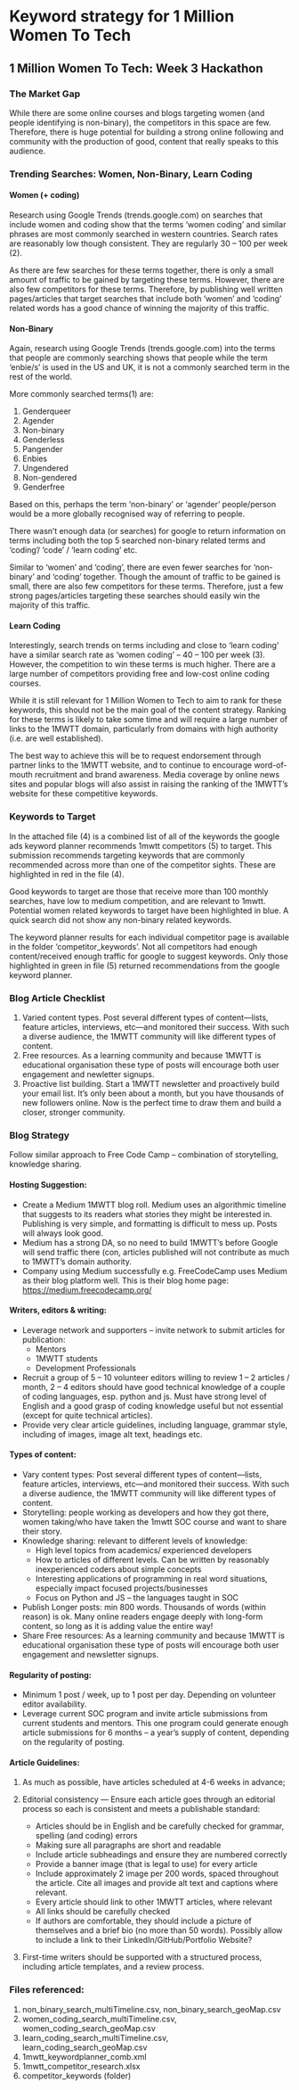 # Keyword strategy for 1 Million Women To Tech
## 1 Million Women To Tech: Week 3 Hackathon

### The Market Gap
While there are some online courses and blogs targeting women (and people identifying is non-binary), the competitors in this space are few. Therefore, there is huge potential for building a strong online following and community with the production of good, content that really speaks to this audience.

### Trending Searches: Women, Non-Binary, Learn Coding

#### Women (+ coding)
Research using Google Trends (trends.google.com) on searches that include women and coding show that the terms ‘women coding’ and similar phrases are most commonly searched in western countries. Search rates are reasonably low though consistent. They are regularly 30 – 100 per week (2).

As there are few searches for these terms together, there is only a small amount of traffic to be gained by targeting these terms. However, there are also few competitors for these terms. Therefore, by publishing well written pages/articles that target searches that include both ‘women’ and ‘coding’ related words has a good chance of winning the majority of this traffic.


#### Non-Binary
Again, research using Google Trends (trends.google.com) into the terms that people are commonly searching shows that people while the term ‘enbie/s’ is used in the US and UK, it is not a commonly searched term in the rest of the world.

More commonly searched terms(1) are:
1.	Genderqueer
2.	Agender
3.	Non-binary
4.	Genderless
5.	Pangender
6.	Enbies
7.	Ungendered
8.	Non-gendered
9.	Genderfree

Based on this, perhaps the term ‘non-binary’ or ‘agender’ people/person would be a more globally recognised way of referring to people.

There wasn’t enough data (or searches) for google to return information on terms including both the top 5 searched non-binary related terms and ‘coding’/ ‘code’ / ‘learn coding’ etc.

Similar to ‘women’ and ‘coding’, there are even fewer searches for ‘non-binary’ and ‘coding’ together. Though the amount of traffic to be gained  is small, there are also few competitors for these terms. Therefore, just a few strong pages/articles targeting these searches should easily win the majority of this traffic.

#### Learn Coding
Interestingly, search trends on terms including and close to ‘learn coding’ have a similar search rate as ‘women coding’ – 40 – 100 per week (3). However, the competition to win these terms is much higher. There are a large number of competitors providing free and low-cost online coding courses.

While it is still relevant for 1 Million Women to Tech to aim to rank for these keywords, this should not be the main goal of the content strategy. Ranking for these terms is likely to take some time and will require a large number of links to the 1MWTT domain, particularly from domains with high authority (i.e. are well established).

The best way to achieve this will be to request endorsement through partner links to the 1MWTT website, and to continue to encourage word-of-mouth recruitment and brand awareness. Media coverage by online news sites and popular blogs will also assist in raising the ranking of the 1MWTT’s website for these competitive keywords.

### Keywords to Target
In the attached file (4) is a combined list of all of the keywords the google ads keyword planner recommends 1mwtt competitors (5) to target. This submission recommends targeting keywords that are commonly recommended across more than one of the competitor sights. These are highlighted in red in the file (4).

Good keywords to target are those that receive more than 100 monthly searches, have low to medium competition, and are relevant to 1mwtt. Potential women related keywords to target have been highlighted in blue. A quick search did not show any non-binary related keywords.

The keyword planner results for each individual competitor page is available in the folder ‘competitor_keywords’. Not all competitors had enough content/received enough traffic for google to suggest keywords. Only those highlighted in green in file (5) returned recommendations from the google keyword planner.

### Blog Article Checklist
1.	Varied content types. Post several different types of content—lists, feature articles, interviews, etc—and monitored their success. With such a diverse audience, the 1MWTT community will like different types of content.
2.	Free resources. As a learning community and because 1MWTT is educational organisation these type of posts will encourage both user engagement and newletter signups.
3.	Proactive list building. Start a 1MWTT newsletter and proactively build your email list. It’s only been about a month, but you have thousands of new followers online. Now is the perfect time to draw them and build a closer, stronger community.


### Blog Strategy
Follow similar approach to Free Code Camp – combination of storytelling, knowledge sharing.

#### Hosting Suggestion:
*	Create a Medium 1MWTT blog roll. Medium uses an algorithmic timeline that suggests to its readers what stories they might be interested in. Publishing is very simple, and formatting is difficult to mess up. Posts will always look good.
*	Medium has a strong DA, so no need to build 1MWTT’s before Google will send traffic there (con, articles published will not contribute as much to 1MWTT’s domain authority.
*	Company using Medium successfully e.g. FreeCodeCamp uses Medium as their blog platform well. This is their blog home page: https://medium.freecodecamp.org/

#### Writers, editors & writing:
*	Leverage network and supporters – invite network to submit articles for publication:
	 * Mentors
	 * 1MWTT students
	 * Development Professionals
*	Recruit a group of 5 – 10 volunteer editors willing to review 1 – 2 articles / month, 2 – 4 editors should have good technical knowledge of a couple of coding languages, esp. python and js. Must have strong level of English and a good grasp of coding knowledge useful but not essential (except for quite technical articles).
*	Provide very clear article guidelines, including language, grammar style, including of images, image alt text, headings etc.

#### Types of content:
*	Vary content types: Post several different types of content—lists, feature articles, interviews, etc—and monitored their success. With such a diverse audience, the 1MWTT community will like different types of content.
*	Storytelling: people working as developers and how they got there, women taking/who have taken the 1mwtt SOC course and want to share their story.
*	Knowledge sharing: relevant to different levels of knowledge:
	 * High level topics from academics/ experienced developers
	 * How to articles of different levels. Can be written by reasonably inexperienced coders about simple concepts
	 * Interesting applications of programming in real word situations, especially impact focused projects/businesses
	 * Focus on Python and JS – the languages taught in SOC
*	Publish Longer posts: min 800 words. Thousands of words (within reason) is ok. Many online readers engage deeply with long-form content, so long as it is adding value the entire way!
*	Share Free resources: As a learning community and because 1MWTT is educational organisation these type of posts will encourage both user engagement and newsletter signups.


#### Regularity of posting:
*	Minimum 1 post / week, up to 1 post per day. Depending on volunteer editor availability.
*	Leverage current SOC program and invite article submissions from current students and mentors. This one program could generate enough article submissions for 6 months – a year’s supply of content, depending on the regularity of posting.

#### Article Guidelines:
1.	As much as possible, have articles scheduled at 4-6 weeks in advance;
2.	Editorial consistency — Ensure each article goes through an editorial process so each is consistent and meets a publishable standard:
    * Articles should be in English and be carefully checked for grammar, spelling (and coding) errors
    *	Making sure all paragraphs are short and readable
    *	Include article subheadings and ensure they are numbered correctly
    *	Provide a banner image (that is legal to use) for every article
    *	Include approximately 2 image per 200 words, spaced throughout the article. Cite all images and provide alt text and captions where relevant.
    *	Every article should link to other 1MWTT articles, where relevant
    *	All links should be carefully checked
    *	If authors are comfortable, they should include a picture of themselves and a brief bio (no more than 50 words).
Possibly allow to include a link to their LinkedIn/GitHub/Portfolio Website?

3.	First-time writers should be supported with a structured process, including article templates, and a review process.


### Files referenced:
1.	non_binary_search_multiTimeline.csv, non_binary_search_geoMap.csv
2.	women_coding_search_multiTimeline.csv, women_coding_search_geoMap.csv
3.	learn_coding_search_multiTimeline.csv, learn_coding_search_geoMap.csv
4.	1mwtt_keywordplanner_comb.xml
5.	1mwtt_competitor_research.xlsx
6.	competitor_keywords (folder)
